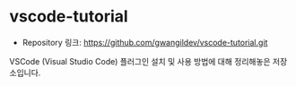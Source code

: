 # vscode-tutorial

- Repository 링크: https://github.com/gwangildev/vscode-tutorial.git   

VSCode (Visual Studio Code) 플러그인 설치 및 사용 방법에 대해 정리해놓은 저장소입니다. 